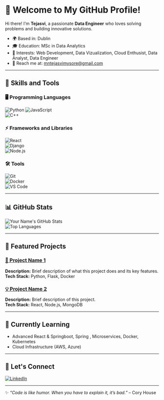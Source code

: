 # 👋 Welcome to My GitHub Profile!

Hi there! I'm **Tejasvi**, a passionate **Data Engineer** who loves solving problems and building innovative solutions.  

- 🌍 Based in: Dublin  
- 🎓 Education: MSc in Data Analytics  
- 🌟 Interests: Web Development, Data Vizualization, Cloud Enthusist, Data Analyst, Data Engineer  
- 📧 Reach me at: mntejasvimysore@gmail.com  

---

## 🚀 Skills and Tools  
### 🖥️ Programming Languages  
![Python](https://img.shields.io/badge/Python-3776AB?style=for-the-badge&logo=python&logoColor=white)
![JavaScript](https://img.shields.io/badge/JavaScript-F7DF1E?style=for-the-badge&logo=javascript&logoColor=black)  
![C++](https://img.shields.io/badge/C%2B%2B-00599C?style=for-the-badge&logo=cplusplus&logoColor=white)  

### ⚡ Frameworks and Libraries  
![React](https://img.shields.io/badge/React-20232A?style=for-the-badge&logo=react&logoColor=61DAFB)  
![Django](https://img.shields.io/badge/Django-092E20?style=for-the-badge&logo=django&logoColor=white)  
![Node.js](https://img.shields.io/badge/Node.js-339933?style=for-the-badge&logo=node.js&logoColor=white)  

### 🛠️ Tools  
![Git](https://img.shields.io/badge/Git-F05032?style=for-the-badge&logo=git&logoColor=white)  
![Docker](https://img.shields.io/badge/Docker-2496ED?style=for-the-badge&logo=docker&logoColor=white)  
![VS Code](https://img.shields.io/badge/VS%20Code-007ACC?style=for-the-badge&logo=visual-studio-code&logoColor=white)  

---

## 📊 GitHub Stats  

![Your Name's GitHub Stats](https://github-readme-stats.vercel.app/api?username=YourGitHubUsername&show_icons=true&theme=radical)  
![Top Languages](https://github-readme-stats.vercel.app/api/top-langs/?username=YourGitHubUsername&layout=compact&theme=radical)  

---

## 🌟 Featured Projects  

### [🚀 Project Name 1](https://github.com/YourUsername/Project1)  
**Description:** Brief description of what this project does and its key features.  
**Tech Stack:** Python, Flask, Docker  

### [💡 Project Name 2](https://github.com/YourUsername/Project2)  
**Description:** Brief description of this project.  
**Tech Stack:** React, Node.js, MongoDB  

---

## 🌱 Currently Learning  
- Advanced React & Springboot, Spring , Microservices, Docker, Kubernetes  
- Cloud Infrastructure (AWS, Azure)  

---

## 🤝 Let's Connect  

[![LinkedIn](https://img.shields.io/badge/LinkedIn-0A66C2?style=for-the-badge&logo=linkedin&logoColor=white)](https://linkedin.com/in/YourProfile)  


---

✨ _“Code is like humor. When you have to explain it, it’s bad.”_ – Cory House  
